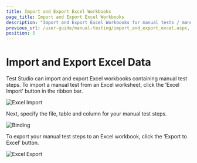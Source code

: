 ```yaml
---
title: Import and Export Excel Workbooks
page_title: Import and Export Excel Workbooks
description: "Import and Export Excel Workbooks for manual tests / manual test steps in Test Studio."
previous_url: /user-guide/manual-testing/import_and_export_excel.aspx, /user-guide/manual-testing/import_and_export_excel
position: 5
---
```

# Import and Export Excel Data

Test Studio can import and export Excel workbooks containing manual test steps. To import a manual test from an Excel worksheet, click the ‘Excel Import’ button in the ribbon bar.

![Excel Import][1]

Next, specify the file, table and column for your manual test steps.

![Binding][2]

To export your manual test steps to an Excel workbook, click the ‘Export to Excel’ button.

![Excel Export][3]

[1]: /img/features/testing-types/manual-testing/import-export/fig1.png
[2]: /img/features/testing-types/manual-testing/import-export/fig2.png
[3]: /img/features/testing-types/manual-testing/import-export/fig3.png